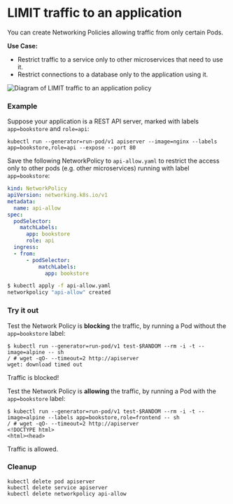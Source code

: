 # LIMIT traffic to an application

You can create Networking Policies allowing traffic from only
certain Pods.

**Use Case:**
- Restrict traffic to a service only to other microservices that need
  to use it.
- Restrict connections to a database only to the application using it.

![Diagram of LIMIT traffic to an application policy](img/2.gif)

### Example

Suppose your application is a REST API server, marked with labels `app=bookstore` and `role=api`:

    kubectl run --generator=run-pod/v1 apiserver --image=nginx --labels app=bookstore,role=api --expose --port 80

Save the following NetworkPolicy to `api-allow.yaml` to restrict the access
only to other pods (e.g. other microservices) running with label `app=bookstore`:

```yaml
kind: NetworkPolicy
apiVersion: networking.k8s.io/v1
metadata:
  name: api-allow
spec:
  podSelector:
    matchLabels:
      app: bookstore
      role: api
  ingress:
  - from:
      - podSelector:
          matchLabels:
            app: bookstore
```

```sh
$ kubectl apply -f api-allow.yaml
networkpolicy "api-allow" created
```

### Try it out

Test the Network Policy is **blocking** the traffic, by running a Pod without the `app=bookstore` label:

    $ kubectl run --generator=run-pod/v1 test-$RANDOM --rm -i -t --image=alpine -- sh
    / # wget -qO- --timeout=2 http://apiserver
    wget: download timed out

Traffic is blocked!

Test the Network Policy is **allowing** the traffic, by running a Pod with the `app=bookstore` label:

    $ kubectl run --generator=run-pod/v1 test-$RANDOM --rm -i -t --image=alpine --labels app=bookstore,role=frontend -- sh
    / # wget -qO- --timeout=2 http://apiserver
    <!DOCTYPE html>
    <html><head>

Traffic is allowed.

### Cleanup

```
kubectl delete pod apiserver
kubectl delete service apiserver
kubectl delete networkpolicy api-allow
```
